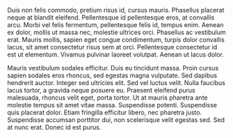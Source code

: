 Duis non felis commodo, pretium risus id, cursus mauris. Phasellus placerat neque at blandit eleifend. Pellentesque id pellentesque eros, at convallis arcu. Morbi vel felis fermentum, pellentesque felis id, tempus enim. Aenean ex dolor, mollis ut massa nec, molestie ultrices orci. Phasellus ac vestibulum erat. Mauris mollis, sapien eget congue condimentum, turpis dolor convallis lacus, sit amet consectetur risus sem at orci. Pellentesque consectetur id est ut elementum. Vivamus pulvinar laoreet volutpat. Aenean ut lacus dolor.

Mauris vestibulum sodales efficitur. Duis eu tincidunt massa. Proin cursus sapien sodales eros rhoncus, sed egestas magna vulputate. Sed dapibus hendrerit auctor. Integer sed ultricies elit. Sed vel luctus velit. Nulla faucibus lacus tortor, a gravida neque posuere eu. Praesent eleifend purus malesuada, rhoncus velit eget, porta tortor. Ut at mauris pharetra ante molestie tempus sit amet vitae massa. Suspendisse potenti. Suspendisse quis placerat dolor. Etiam fringilla efficitur libero, nec pharetra justo. Suspendisse accumsan porttitor dui, non scelerisque velit egestas sed. Sed at nunc erat. Donec id est purus.